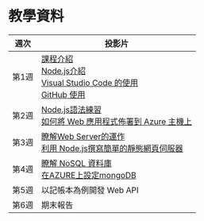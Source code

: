 # 教學資料

 週次 |  投影片
 :--: |  ---
 第1週 | [課程介紹][Ch00] <br> [Node.js介紹][Ch01-1] <br> [Visual Studio Code 的使用][Ch01-2] <br> [GitHub 使用][Ch01-3]
 第2週 | [Node.js語法練習][Ch02-1]<br>[如何將 Web 應用程式佈署到 Azure 主機上](AzureWebApp.md)
 第3週 | [瞭解Web Server的運作][Ch03-1]<br>[利用 Node.js撰寫簡單的靜態網頁伺服器](static-http-server.md)<br>
 第4週 | [瞭解 NoSQL 資料庫][Ch04-1]<br>[在AZURE上設定mongoDB][Ch04-2]
 第5週 | 以記帳本為例開發 Web API
 第6週 | 期末報告 

[Ch00]: https://goo.gl/Pr5GVo
[Ch01-1]: https://goo.gl/sjxjr4
[Ch01-2]: https://goo.gl/EUkskJ
[Ch01-3]: https://goo.gl/pF0Opd
[Ch02-1]: https://goo.gl/T3Vep3
[Ch03-1]: https://goo.gl/l1rij0
[Ch04-1]: https://goo.gl/sH2Yai
[Ch04-2]: https://goo.gl/2I38WT


